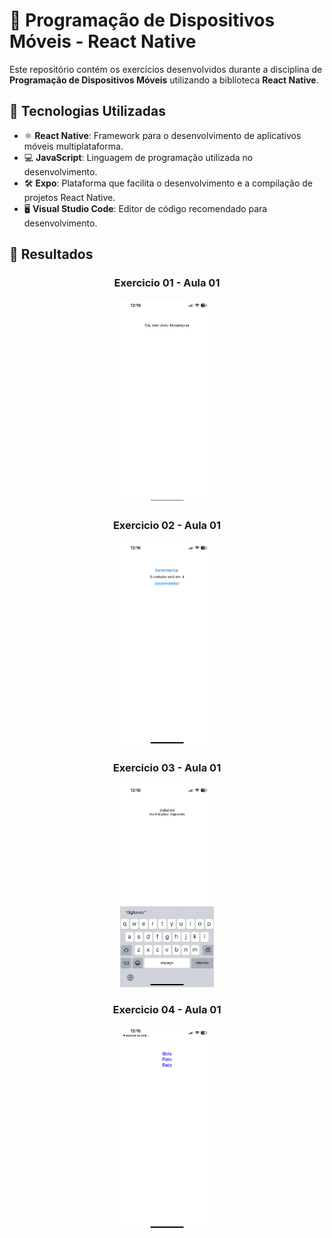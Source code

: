 # 📱 Programação de Dispositivos Móveis - React Native

Este repositório contém os exercícios desenvolvidos durante a disciplina de **Programação de Dispositivos Móveis** utilizando a biblioteca **React Native**.

## 🚀 Tecnologias Utilizadas

- ⚛️ **React Native**: Framework para o desenvolvimento de aplicativos móveis multiplataforma.
- 💻 **JavaScript**: Linguagem de programação utilizada no desenvolvimento.
- 🛠️ **Expo**: Plataforma que facilita o desenvolvimento e a compilação de projetos React Native.
- 🖥️ **Visual Studio Code**: Editor de código recomendado para desenvolvimento.

## 🎉 Resultados

<div align="center">

### Exercicio 01 - Aula 01
<img src="resultados/aula01exercicio01.jpeg" alt="Exercicio 01 Resultado - Aula 01" width="150">

### Exercicio 02 - Aula 01
<img src="resultados/aula01exercicio02.jpeg" alt="Exercicio 02 Resultado - Aula 01" width="150">

### Exercicio 03 - Aula 01
<img src="resultados/aula01exercicio03.jpeg" alt="Exercicio 03 Resultado - Aula 01" width="150">

### Exercicio 04 - Aula 01
<img src="resultados/aula01exercicio04.jpeg" alt="Exercicio 04 Resultado - Aula 01" width="150">

</div>
